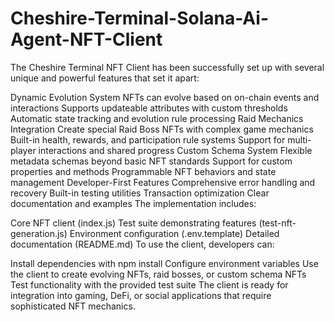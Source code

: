# Cheshire-Terminal-Solana-Ai-Agent-NFT-Client

The Cheshire Terminal NFT Client has been successfully set up with several unique and powerful features that set it apart:

Dynamic Evolution System
NFTs can evolve based on on-chain events and interactions
Supports updateable attributes with custom thresholds
Automatic state tracking and evolution rule processing
Raid Mechanics Integration
Create special Raid Boss NFTs with complex game mechanics
Built-in health, rewards, and participation rule systems
Support for multi-player interactions and shared progress
Custom Schema System
Flexible metadata schemas beyond basic NFT standards
Support for custom properties and methods
Programmable NFT behaviors and state management
Developer-First Features
Comprehensive error handling and recovery
Built-in testing utilities
Transaction optimization
Clear documentation and examples
The implementation includes:

Core NFT client (index.js)
Test suite demonstrating features (test-nft-generation.js)
Environment configuration (.env.template)
Detailed documentation (README.md)
To use the client, developers can:

Install dependencies with npm install
Configure environment variables
Use the client to create evolving NFTs, raid bosses, or custom schema NFTs
Test functionality with the provided test suite
The client is ready for integration into gaming, DeFi, or social applications that require sophisticated NFT mechanics.
